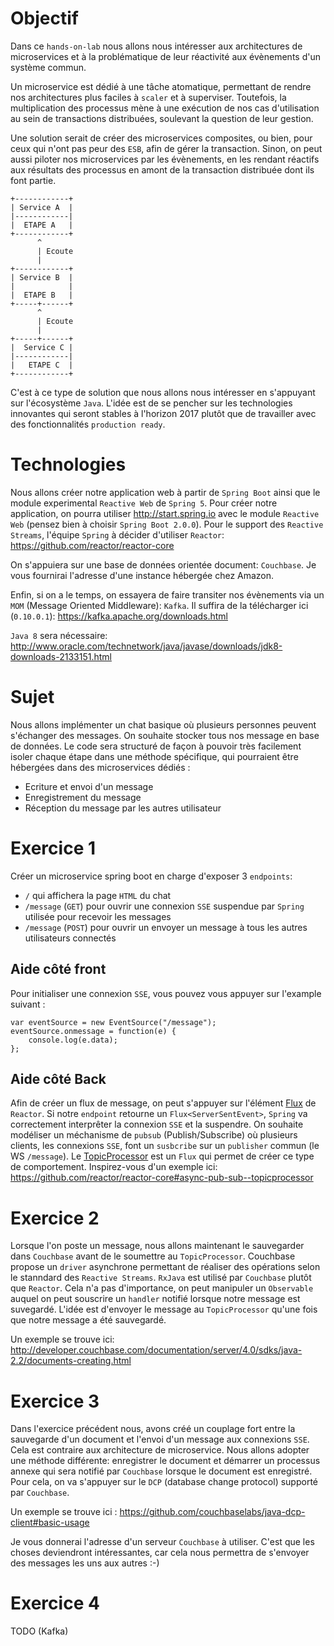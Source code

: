 # Objectif

Dans ce `hands-on-lab` nous allons nous intéresser aux architectures de microservices et à la problématique de leur réactivité aux évènements d'un système commun.

Un microservice est dédié à une tâche atomatique, permettant de rendre nos architectures plus faciles à `scaler` et à superviser.
Toutefois, la multiplication des processus mène à une exécution de nos cas d'utilisation au sein de transactions distribuées, soulevant la question de leur gestion.

Une solution serait de créer des microservices composites, ou bien, pour ceux qui n'ont pas peur des `ESB`, afin de gérer la transaction.
Sinon, on peut aussi piloter nos microservices par les évènements, en les rendant réactifs aux résultats des processus en amont de la transaction distribuée dont ils font partie.

	+------------+
	| Service A  |
	|------------|
	|  ETAPE A   |
	+------------+
		  ^
		  | Ecoute
		  |
	+------------+
	| Service B  |
	|            |
	|  ETAPE B   |
	+-----+------+
		  ^
		  | Ecoute
		  |
	+-----+------+
	|  Service C |
	|------------|
	|   ETAPE C  |
	+------------+

C'est à ce type de solution que nous allons nous intéresser en s'appuyant sur l'écosystème `Java`.
L'idée est de se pencher sur les technologies innovantes qui seront stables à l'horizon 2017 plutôt que de travailler avec des fonctionnalités `production ready`.  

# Technologies

Nous allons créer notre application web à partir de `Spring Boot` ainsi que le module experimental `Reactive Web` de `Spring 5`.
Pour créer notre application, on pourra utiliser http://start.spring.io avec le module `Reactive Web` (pensez bien à choisir `Spring Boot 2.0.0`).
Pour le support des `Reactive Streams`, l'équipe `Spring` à décider d'utiliser `Reactor`: https://github.com/reactor/reactor-core

On s'appuiera sur une base de données orientée document: `Couchbase`.
Je vous fournirai l'adresse d'une instance hébergée chez Amazon.

Enfin, si on a le temps, on essayera de faire transiter nos évènements via un `MOM` (Message Oriented Middleware): `Kafka`.
Il suffira de la télécharger ici (`0.10.0.1`): https://kafka.apache.org/downloads.html

`Java 8` sera nécessaire: http://www.oracle.com/technetwork/java/javase/downloads/jdk8-downloads-2133151.html

# Sujet

Nous allons implémenter un chat basique où plusieurs personnes peuvent s'échanger des messages.
On souhaite stocker tous nos message en base de données.
Le code sera structuré de façon à pouvoir très facilement isoler chaque étape dans une méthode spécifique, qui pourraient être hébergées dans des microservices dédiés :

* Ecriture et envoi d'un message
* Enregistrement du message
* Réception du message par les autres utilisateur

# Exercice 1

Créer un microservice spring boot en charge d'exposer 3 `endpoints`:

* `/` qui affichera la page `HTML` du chat
* `/message` (`GET`) pour ouvrir une connexion `SSE` suspendue par `Spring` utilisée pour recevoir les messages
* `/message` (`POST`) pour ouvrir un envoyer un message à tous les autres utilisateurs connectés

## Aide côté front

Pour initialiser une connexion `SSE`, vous pouvez vous appuyer sur l'example suivant :

    var eventSource = new EventSource("/message");
    eventSource.onmessage = function(e) {
        console.log(e.data);
	};
	
## Aide côté Back

Afin de créer un flux de message, on peut s'appuyer sur l'élément [Flux](http://projectreactor.io/core/docs/api/reactor/core/publisher/Flux.html) de `Reactor`.
Si notre `endpoint` retourne un `Flux<ServerSentEvent>`, `Spring` va correctement interprêter la connexion `SSE` et la suspendre.
On souhaite modéliser un méchanisme de `pubsub` (Publish/Subscribe) où plusieurs clients, les connexions `SSE`, font un `susbcribe` sur un `publisher` commun (le WS `/message`).
Le [TopicProcessor](http://projectreactor.io/core/docs/api/reactor/core/publisher/TopicProcessor.html) est un `Flux` qui permet de créer ce type de comportement.
Inspirez-vous d'un exemple ici: https://github.com/reactor/reactor-core#async-pub-sub--topicprocessor

# Exercice 2

Lorsque l'on poste un message, nous allons maintenant le sauvegarder dans `Couchbase` avant de le soumettre au `TopicProcessor`.
Couchbase propose un `driver` asynchrone permettant de réaliser des opérations selon le stanndard des `Reactive Streams`.
`RxJava` est utilisé par `Couchbase` plutôt que `Reactor`.
Cela n'a pas d'importance, on peut manipuler un `Observable` auquel on peut souscrire un `handler` notifié lorsque notre message est suvegardé.
L'idée est d'envoyer le message au `TopicProcessor` qu'une fois que notre message a été sauvegardé.

Un exemple se trouve ici: http://developer.couchbase.com/documentation/server/4.0/sdks/java-2.2/documents-creating.html

# Exercice 3

Dans l'exercice précédent nous, avons créé un couplage fort entre la sauvegarde d'un document et l'envoi d'un message aux connexions `SSE`.
Cela est contraire aux architecture de microservice.
Nous allons adopter une méthode différente: enregistrer le document et démarrer un processus annexe qui sera notifié par `Couchbase` lorsque le document est enregistré.
Pour cela, on va s'appuyer sur le `DCP` (database change protocol) supporté par `Couchbase`.

Un exemple se trouve ici : https://github.com/couchbaselabs/java-dcp-client#basic-usage

Je vous donnerai l'adresse d'un serveur `Couchbase` à utiliser.
C'est que les choses deviendront intéressantes, car cela nous permettra de s'envoyer des messages les uns aux autres :-)

# Exercice 4

TODO (Kafka)
